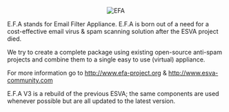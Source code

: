 <p align="center" >
  <img src="http://www.efa-project.org/wp-content/uploads/2012/10/logo-2-55px.png" alt="EFA" title="EFA">
</p>


E.F.A stands for Email Filter Appliance.
E.F.A is born out of a need for a cost-effective email virus & spam scanning solution after the ESVA project died.

We try to create a complete package using existing open-source anti-spam projects and combine them to a single easy to use (virtual) appliance.

For more information go to http://www.efa-project.org & http://www.esva-community.com

E.F.A V3 is a rebuild of the previous ESVA; the same components are used whenever possible but are all updated to the latest version.
